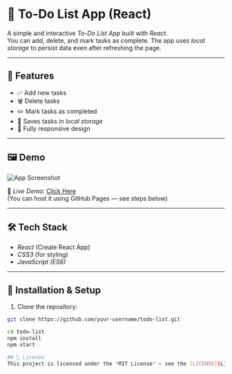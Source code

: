 # 📝 To-Do List App (React)

A simple and interactive *To-Do List App* built with *React*.  
You can add, delete, and mark tasks as complete. The app uses *local storage* to persist data even after refreshing the page.

---

## 🚀 Features
- ✅ Add new tasks
- 🗑️ Delete tasks
- ✏️ Mark tasks as completed
- 💾 Saves tasks in *local storage*
- 📱 Fully responsive design

---

## 🖼️ Demo
![App Screenshot](screenshot.png)

🔗 *Live Demo:* [Click Here](https://your-username.github.io/todo-list)  
(You can host it using GitHub Pages — see steps below)

---

## 🛠️ Tech Stack
- *React* (Create React App)
- *CSS3* (for styling)
- *JavaScript (ES6)*

---

## 📂 Installation & Setup
1. Clone the repository:
```bash
git clone https://github.com/your-username/todo-list.git

cd todo-list
npm install
npm start

## 📜 License
This project is licensed under the *MIT License* – see the [LICENSE](LICENSE) file for details.

